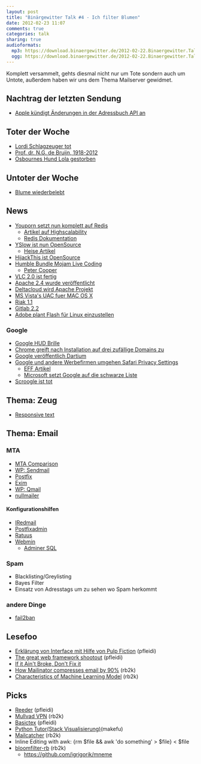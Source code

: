 ```yaml
---
layout: post
title: "Binärgewitter Talk #4 - Ich filter Blumen"
date: 2012-02-23 11:07
comments: true
categories: talk
sharing: true
audioformats:
  mp3: https://download.binaergewitter.de/2012-02-22.Binaergewitter.Talk.4.mp3
  ogg: https://download.binaergewitter.de/2012-02-22.Binaergewitter.Talk.4.ogg
---
```

Komplett versammelt, gehts diesmal nicht nur um Tote sondern auch um Untote, außerdem haben wir uns dem Thema Mailserver gewidmet.

## Nachtrag der letzten Sendung
- [Apple kündigt Änderungen in der Adressbuch API an](http://allthingsd.com/20120215/apple-app-access-to-contact-data-will-require-explicit-user-permission/)

## Toter der Woche
- [Lordi Schlagzeuger tot](http://www.focus.de/kultur/musik/hardrockband-lordi-schlagzeuger-stirbt-im-alter-von-38-jahren_aid_714479.html)
- [Prof. dr. N.G. de Bruijn, 1918-2012](http://www.science.uva.nl/math/#item1329781416)
- [Osbournes Hund Lola gestorben](http://www.promiflash.de/jack-osbourne-hund-lola-verstorben-12022220.html)

## Untoter der Woche
- [Blume wiederbelebt](http://www.nytimes.com/2012/02/21/science/new-life-from-an-arctic-flower-that-died-32000-years-ago.html?_r=1)

## News
- [Youporn setzt nun komplett auf Redis](https://groups.google.com/forum/?fromgroups#!topic/redis-db/d4QcWV0p-YM)
    * [Artikel auf Highscalability](http://highscalability.com/blog/2012/2/16/a-super-short-on-the-youporn-stack-300k-qps-and-100-million.html)
    * [Redis Dokumentation](http://redis.io/commands)
- [YSlow ist nun OpenSource](https://github.com/marcelduran/yslow)
    * [Heise Artikel](http://www.heise.de/developer/meldung/Yahoo-stellt-YSlow-Seitenanalyse-unter-BSD-Lizenz-1436497.html)
- [HijackThis ist OpenSource](http://www.heise.de/open/meldung/HijackThis-ist-jetzt-Open-Source-1437510.html)
- [Humble Bundle Mojam Live Coding](http://www.humblebundle.com/)
    - [Peter Cooper](http://peterc.org/)
- [VLC 2.0 ist fertig](http://www.golem.de/news/mediaplayer-vlc-player-in-der-version-2-0-ist-fertig-1202-89871.html)
- [Apache 2.4 wurde veröffentlicht](http://httpd.apache.org/docs/2.4/new_features_2_4.html)
- [Deltacloud wird Apache Projekt](http://www.golem.de/news/rest-api-red-hats-deltacloud-wird-zum-apache-projekt-1202-89808.html)
- [MS Vista's UAC fuer MAC OS X](http://news.hitb.org/content/os-x-mountain-lion-gatekeeper-can-it-really-keep-malware-out)
- [Riak 1.1](https://github.com/basho/riak/blob/master/RELEASE-NOTES.org)
- [Gitlab 2.2](https://about.gitlab.com/releases/2012/02/22/gitlab-version-2-2/)
- [Adobe plant Flash für Linux einzustellen](http://www.phoronix.com/scan.php?page=news_item&px=MTA2MDc)

### Google
- [Google HUD Brille](http://www.netzwelt.de/news/90991-head-up-display-google.html)
- [Chrome greift nach Installation auf drei zufällige Domains zu](https://mikewest.org/2012/02/chrome-connects-to-three-random-domains-at-startup)
- [Google veröffentlich Dartium](http://arstechnica.com/business/news/2012/02/google-has-released-dartium-a-chromium-build-with-a-dart-vm.ars)
- [Google und andere Werbefirmen umgehen Safari Privacy Settings](http://cyberlaw.stanford.edu/blog/2012/02/safari-trackers)
    * [EFF Artikel](https://www.eff.org/deeplinks/2012/02/time-make-amends-google-circumvents-privacy-settings-safari-users)
    * [Microsoft setzt Google auf die schwarze Liste](http://www.golem.de/news/cookies-microsoft-setzt-google-auf-die-schwarze-liste-1202-89910.html)
- [Scroogle ist tot](http://www.golem.de/news/suchmaschine-scroogle-ist-tot-1202-89947.html)

## Thema: Zeug
- [Responsive text](https://web.archive.org/web/20120302052132/http://www.frankieroberto.com/responsive_text)

## Thema: Email

### MTA
- [MTA Comparison](https://web.archive.org/web/20120206061529/http://shearer.org/MTA_Comparison)
- [WP: Sendmail](http://de.wikipedia.org/wiki/Sendmail)
- [Postfix](http://de.postfix.org/)
- [Exim](http://www.exim.org/)
- [WP: Qmail](http://de.wikipedia.org/wiki/Qmail)
- [nullmailer](http://untroubled.org/nullmailer/)

#### Konfigurationshilfen
- [IRedmail](http://www.iredmail.org/)
- [Postfixadmin](http://postfixadmin.sourceforge.net/)
- [Ratuus](https://web.archive.org/web/20120318071809/http://www.ratuus.org/)
- [Webmin](http://webmin.com)
    - [Adminer SQL](http://www.adminer.org/)

### Spam
- Blacklisting/Greylisting
- Bayes Filter
- Einsatz von Adresstags um zu sehen wo Spam herkommt

### andere Dinge
 - [fail2ban](http://www.fail2ban.org/wiki/index.php/Main_Page)

## Lesefoo
- [Erklärung von Interface mit Hilfe von Pulp Fiction](http://stackoverflow.com/questions/9107385/multiple-inheritance-in-actionscript-3/9108998#9108998) (pfleidi)
- [The great web framework shootout](https://github.com/seedifferently/the-great-web-framework-shootout) (pfleidi)
- [If it Ain't Broke, Don't Fix it](https://web.archive.org/web/20120511031922/http://www.computerworld.com/s/article/9224415/If_It_Ain_t_Broke_Don_t_Fix_It_Ancient_Computers_in_Use_Today)
- [How Mailinator compresses email by 90%](http://mailinator.blogspot.com/2012/02/how-mailinator-compresses-email-by-90.html) (rb2k)
- [Characteristics of Machine Learning Model](http://horicky.blogspot.com/2012/02/characteristics-of-machine-learning.html) (rb2k)

## Picks
- [Reeder](http://reederapp.com/) (pfleidi)
- [Mullvad VPN](http://mullvad.net/) (rb2k)
- [Basictex](https://web.archive.org/web/20120825085949/http://www.tug.org/mactex/2011/morepackages.html) (pfleidi)
- [Python Tutor(Stack Visualisierung)](http://people.csail.mit.edu/pgbovine/python/tutor.html#mode=visualize)(makefu)
- [Mailcatcher](http://mailcatcher.me/) (rb2k)
- Inline Editing with awk:
    {rm $file && awk 'do something' > $file} < $file
- [bloomfilter-rb](https://github.com/igrigorik/bloomfilter-rb) (rb2k)
    - https://github.com/igrigorik/mneme

